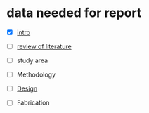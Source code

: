 # data needed for report

- [X] [intro](intro.md)
- [ ] [review of literature](review%20of%20literature.md)
- [ ] study area
- [ ] Methodology
- [ ] [Design](../../Design.md)
- [ ] Fabrication

